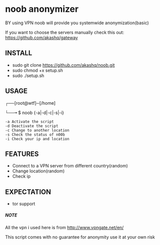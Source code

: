 # noob anonymizer
BY using VPN noob will provide you systemwide anonymization(basic)

If you want to choose the servers manually check this out: https://github.com/akashq/gateway


## INSTALL

- sudo git clone https://github.com/akashq/noob.git
- sudo chmod +x setup.sh
- sudo ./setup.sh

## USAGE

┌──[root@wtf]─[/home]

└──╼ $ noob {-a|-d|-c|-s|-i}

	-a Activate the script	
	-d Deactivate the script
	-c Change to another location
	-s Check the status of n00b
	-i Check your ip and location
	
## FEATURES

- Connect to a VPN server from different country(random)
- Change location(random)
- Check ip

## EXPECTATION

- tor support



##### NOTE
All the vpn i used here is from http://www.vpngate.net/en/

This script comes with no guarantee for anonymity use it at your own risk
